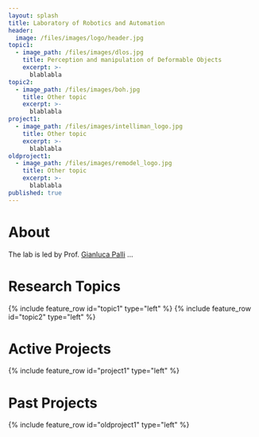 ```yaml
---
layout: splash
title: Laboratory of Robotics and Automation
header:
  image: /files/images/logo/header.jpg
topic1:
  - image_path: /files/images/dlos.jpg
    title: Perception and manipulation of Deformable Objects
    excerpt: >-
      blablabla
topic2:
  - image_path: /files/images/boh.jpg
    title: Other topic
    excerpt: >-
      blablabla
project1: 
  - image_path: /files/images/intelliman_logo.jpg
    title: Other topic
    excerpt: >-
      blablabla
oldproject1: 
  - image_path: /files/images/remodel_logo.jpg
    title: Other topic
    excerpt: >-
      blablabla
published: true
---
```


# About
<!-- <figure style="width: 20%" class="align-right"><img src="files/lar_logo.png"></figure> --> 
The lab is led by Prof. [Gianluca Palli](https://www.unibo.it/sitoweb/gianluca.palli/en) ...

# Research Topics
{% include feature_row id="topic1" type="left" %}
{% include feature_row id="topic2" type="left" %} 
# Active Projects 
{% include feature_row id="project1" type="left" %} 
# Past Projects 
{% include feature_row id="oldproject1" type="left" %} 
 